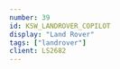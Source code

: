 ```yaml
---
number: 39
id: KSW_LANDROVER_COPILOT
display: "Land Rover"
tags: ["landrover"]
client: LS2682
---
```

